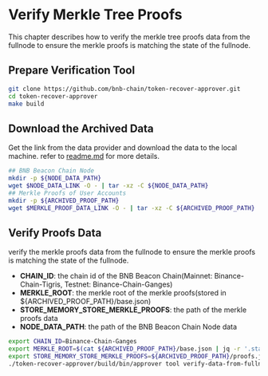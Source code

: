 # Verify Merkle Tree Proofs

This chapter describes how to verify the merkle tree proofs data from the fullnode to ensure the merkle proofs is matching the state of the fullnode.

## Prepare Verification Tool

```bash
git clone https://github.com/bnb-chain/token-recover-approver.git
cd token-recover-approver
make build
```

## Download the Archived Data

Get the link from the data provider and download the data to the local machine.
refer to [readme.md](../Readme.md) for more details.

```bash
## BNB Beacon Chain Node
mkdir -p ${NODE_DATA_PATH}
wget $NODE_DATA_LINK -O - | tar -xz -C ${NODE_DATA_PATH}
## Merkle Proofs of User Accounts
mkdir -p ${ARCHIVED_PROOF_PATH}
wget $MERKLE_PROOF_DATA_LINK -O - | tar -xz -C ${ARCHIVED_PROOF_PATH}
```

## Verify Proofs Data

verify the merkle proofs data from the fullnode to ensure the merkle proofs is matching the state of the fullnode.

- **CHAIN_ID**: the chain id of the BNB Beacon Chain(Mainnet: Binance-Chain-Tigris, Testnet: Binance-Chain-Ganges)
- **MERKLE_ROOT**: the merkle root of the merkle proofs(stored in ${ARCHIVED_PROOF_PATH}/base.json)
- **STORE_MEMORY_STORE_MERKLE_PROOFS**: the path of the merkle proofs data
- **NODE_DATA_PATH**: the path of the BNB Beacon Chain Node data

```bash
export CHAIN_ID=Binance-Chain-Ganges
export MERKLE_ROOT=$(cat ${ARCHIVED_PROOF_PATH}/base.json | jq -r '.state_root')
export STORE_MEMORY_STORE_MERKLE_PROOFS=${ARCHIVED_PROOF_PATH}/proofs.json
./token-recover-approver/build/bin/approver tool verify-data-from-fullnode --home ${NODE_DATA_PATH} --verify_merkle_root
```
